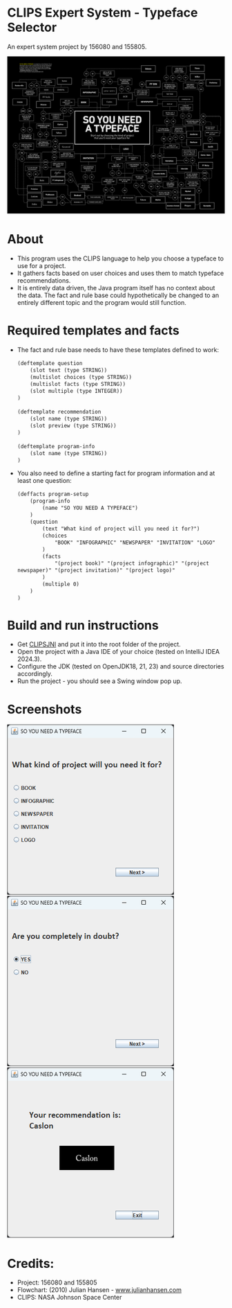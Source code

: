 # CLIPS Expert System - Typeface Selector

An expert system project by 156080 and 155805.

![flowchart](README/flowchart.jpg)

# About
- This program uses the CLIPS language to help you choose a typeface to use for a project.
- It gathers facts based on user choices and uses them to match typeface recommendations.
- It is entirely data driven, the Java program itself has no context about the data. The fact and rule base could hypothetically be changed to an entirely different topic and the program would still function.

# Required templates and facts
- The fact and rule base needs to have these templates defined to work:
	```
	(deftemplate question
		(slot text (type STRING))
		(multislot choices (type STRING))
		(multislot facts (type STRING))
		(slot multiple (type INTEGER))
	)

	(deftemplate recommendation
		(slot name (type STRING))
		(slot preview (type STRING))
	)

	(deftemplate program-info
		(slot name (type STRING))
	)
	```
- You also need to define a starting fact for program information and at least one question:
	```
	(deffacts program-setup
		(program-info
			(name "SO YOU NEED A TYPEFACE")
		)
		(question
			(text "What kind of project will you need it for?")
			(choices
				"BOOK" "INFOGRAPHIC" "NEWSPAPER" "INVITATION" "LOGO"
			)
			(facts
				"(project book)" "(project infographic)" "(project newspaper)" "(project invitation)" "(project logo)"
			)
			(multiple 0)
		)
	)
	```

# Build and run instructions
- Get [CLIPSJNI](https://clipsrules.net/CLIPSJNI.html) and put it into the root folder of the project.
- Open the project with a Java IDE of your choice (tested on IntelliJ IDEA 2024.3).
- Configure the JDK (tested on OpenJDK18, 21, 23) and source directories accordingly.
- Run the project - you should see a Swing window pop up.

# Screenshots
![preview1](README/preview1.png)
![preview2](README/preview2.png)
![preview3](README/preview3.png)

# Credits:
- Project: 156080 and 155805
- Flowchart: (2010) Julian Hansen - www.julianhansen.com
- CLIPS: NASA Johnson Space Center
